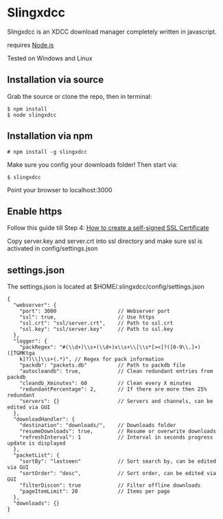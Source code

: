 Slingxdcc
===================
Slingxdcc is an XDCC download manager completely written in javascript.

requires [Node.js](http://nodejs.org)

Tested on Windows and Linux

Installation via source
------------

Grab the source or clone the repo, 
then in terminal:

    $ npm install
    $ node slingxdcc

Installation via npm
------------

    # npm install -g slingxdcc

Make sure you config your downloads folder!
Then start via:

    $ slingxdcc

    
Point your browser to localhost:3000

Enable https
------------

Follow this guide till Step 4: [How to create a self-signed SSL Certificate](http://www.akadia.com/services/ssh_test_certificate.html)

Copy server.key and server.crt into ssl directory and make sure ssl is activated in config/settings.json

settings.json
------------

The settings.json is located at $HOME/.slingxdcc/config/settings.json

	{
      "webserver": {
        "port": 3000					// Webserver port
        "ssl": true,					// Use https
        "ssl.crt": "ssl/server.crt",	// Path to ssl.crt
        "ssl.key": "ssl/server.key"		// Path to ssl.key
      },
	  "logger": {
	    "packRegex": "#(\\d+)\\s+(\\d+)x\\s+\\[\\s*[><]?([0-9\\.]+)([TGMKtga
	    k]?)\\]\\s+(.*)", // Regex for pack information
	    "packdb": "packets.db"			// Path to packdb file
	    "autocleandb": true,			// Clean redundant entries from packdb
	    "cleandb_Xminutes": 60			// Clean every X minutes
	    "redundantPercentage": 2,		// If there are more then 25% redundant
        "servers": {}					// Servers and channels, can be edited via GUI
	  },
	  "downloadHandler": {
	    "destination": "downloads/",	// Downloads folder
	    "resumeDownloads": true,		// Resume or overwrite downloads
        "refreshInterval": 1            // Interval in seconds progress update is displayed
	  },
	  "packetList": {
	    "sortBy": "lastseen"			// Sort search by, can be edited via GUI
	    "sortOrder": "desc",			// Sort order, can be edited via GUI
	    "filterDiscon": true			// Filter offline downloads
	    "pageItemLimit": 20				// Items per page
	  },
      "downloads": {}
	}
